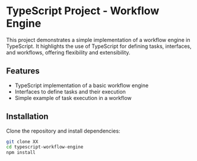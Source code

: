 # TypeScript Project - Workflow Engine

This project demonstrates a simple implementation of a workflow engine in TypeScript. It highlights the use of TypeScript for defining tasks, interfaces, and workflows, offering flexibility and extensibility.

## Features
- TypeScript implementation of a basic workflow engine
- Interfaces to define tasks and their execution
- Simple example of task execution in a workflow

## Installation
Clone the repository and install dependencies:

```bash
git clone XX
cd typescript-workflow-engine
npm install
